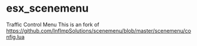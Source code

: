 # esx_scenemenu
Traffic Control Menu
This is an fork of https://github.com/InfImpSolutions/scenemenu/blob/master/scenemenu/config.lua
